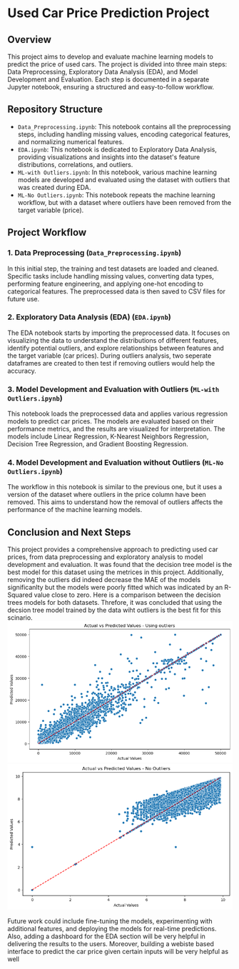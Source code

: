 # Used Car Price Prediction Project

## Overview

This project aims to develop and evaluate machine learning models to predict the price of used cars. The project is divided into three main steps: Data Preprocessing, Exploratory Data Analysis (EDA), and Model Development and Evaluation. Each step is documented in a separate Jupyter notebook, ensuring a structured and easy-to-follow workflow.

## Repository Structure

- `Data_Preprocessing.ipynb`: This notebook contains all the preprocessing steps, including handling missing values, encoding categorical features, and normalizing numerical features.
- `EDA.ipynb`: This notebook is dedicated to Exploratory Data Analysis, providing visualizations and insights into the dataset's feature distributions, correlations, and outliers.
- `ML-with Outliers.ipynb`: In this notebook, various machine learning models are developed and evaluated using the dataset with outliers that was created during EDA.
- `ML-No Outliers.ipynb`: This notebook repeats the machine learning workflow, but with a dataset where outliers have been removed from the target variable (price).

## Project Workflow

### 1. Data Preprocessing (`Data_Preprocessing.ipynb`)

In this initial step, the training and test datasets are loaded and cleaned. Specific tasks include handling missing values, converting data types, performing feature engineering, and applying one-hot encoding to categorical features. The preprocessed data is then saved to CSV files for future use.

### 2. Exploratory Data Analysis (EDA) (`EDA.ipynb`)

The EDA notebook starts by importing the preprocessed data. It focuses on visualizing the data to understand the distributions of different features, identify potential outliers, and explore relationships between features and the target variable (car prices). During outliers analysis, two seperate dataframes are created to then test if removing outliers would help the accuracy. 

### 3. Model Development and Evaluation with Outliers (`ML-with Outliers.ipynb`)

This notebook loads the preprocessed data and applies various regression models to predict car prices. The models are evaluated based on their performance metrics, and the results are visualized for interpretation. The models include Linear Regression, K-Nearest Neighbors Regression, Decision Tree Regression, and Gradient Boosting Regression.

### 4. Model Development and Evaluation without Outliers (`ML-No Outliers.ipynb`)

The workflow in this notebook is similar to the previous one, but it uses a version of the dataset where outliers in the price column have been removed. This aims to understand how the removal of outliers affects the performance of the machine learning models.

## Conclusion and Next Steps

This project provides a comprehensive approach to predicting used car prices, from data preprocessing and exploratory analysis to model development and evaluation. It was found that the decision tree model is the best model for this dataset using the metrices in this project. Additionally, removing the outliers did indeed decrease the MAE of the models significanlty but the models were poorly fitted which was indicated by an R-Squared value close to zero. Here is a comparison between the decision trees models for both datasets. Threfore, it was concluded that using the decsion tree model trained by the data wiht outliers is the best fit for this scinario. 
![Image 1](https://raw.githubusercontent.com/akalabri/Car_Price_Prediction/main/data/with_Outliers.png) ![Image 2](https://raw.githubusercontent.com/akalabri/Car_Price_Prediction/main/data/No_Outliers.png)

Future work could include fine-tuning the models, experimenting with additional features, and deploying the models for real-time predictions. Also, adding a dashboard for the EDA section will be very helpful in delivering the results to the users. Moreover, building a webiste based interface to predict the car price given certain inputs will be very helpful as well
